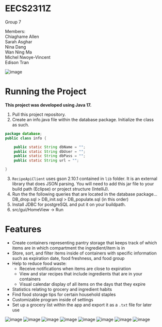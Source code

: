 # EECS2311Z
Group 7  

Members:  
Chiaghame Allen  
Sarah Asghar   
Nina Dang    
Wan Ning Ma   
Michel Nwoye-Vincent    
Edison Tran  

![image](https://github.com/EECS2311/EECS2311/assets/80595547/abb1524f-ab3a-40b9-a31f-7d3720e94506)


# Running the Project
**This project was developed using Java 17.**

1. Pull this project repository.
2. Create an info.java file within the database package.
Initialize the class as such.
```java
package database;
public class info {

	public static String dbName = "";
	public static String dbUser = "";
	public static String dbPass = "";
	public static String url = "";

}
```
3. `RecipeApiClient` uses gson 2.10.1 contained in `lib` folder. It is an external library that does JSON parsing. You will need to add this jar file to your build path (Eclipse) or project structure (IntelliJ).
4. Run the the following queries that are located in the database package... DB_drop.sql > DB_init.sql > DB_populate.sql (in this order)
5. Install JDBC for postgreSQL and put it on your buildpath.
6. src/gui/HomeView -> Run

# Features

* Create containers representing pantry storage that keeps track of which items are in which compartment the ingredient/item is in
* Store, sort, and filter items inside of containers with specific information such as expiration date, food freshness, and food group
* Help to reduce food waste:
	* Receive notifications when items are close to expiration
	* View and star recipes that include ingredients that are in your containers
	* Visual calendar display of all items on the days that they expire
* Statistics relating to grocery and ingredient habits
* Find food storage tips for certain household staples
* Customizable program inside of settings
* Set up a grocery list within the app and export it as a `.txt` file for later use

![image](https://github.com/EECS2311/EECS2311/assets/80595547/ddca1879-1ce4-4307-8a8a-a65957d3c20f)
![image](https://github.com/EECS2311/EECS2311/assets/80595547/b6f433f3-623a-461c-8467-70bc62133e74)
![image](https://github.com/EECS2311/EECS2311/assets/80595547/7e100ca4-3ddb-411a-bb89-9f57fc7df340)
![image](https://github.com/EECS2311/EECS2311/assets/80595547/3dc11725-1d73-4048-83ab-547cc71d0239)
![image](https://github.com/EECS2311/EECS2311/assets/80595547/ffe58f8a-242f-41b0-9bc0-76e76097dd97)
![image](https://github.com/EECS2311/EECS2311/assets/80595547/0b474bb7-e13c-4311-8309-92a333c8b996)
![image](https://github.com/EECS2311/EECS2311/assets/80595547/1b49c138-5f3b-4d04-9a01-e467fd9a4400)
![image](https://github.com/EECS2311/EECS2311/assets/80595547/4fa8f637-df1e-4b1a-9cd5-a52f01717ea5)





 
